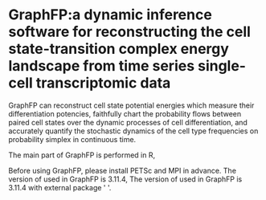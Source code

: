 # GraphFP:a dynamic inference software for reconstructing the cell state-transition complex energy landscape from time series single-cell transcriptomic data

GraphFP can reconstruct cell state potential energies which measure their differentiation potencies, 
faithfully chart the probability flows between paired cell states over the dynamic processes of cell differentiation, 
and accurately quantify the stochastic dynamics of the cell type frequencies on probability simplex in continuous time.

The main part of GraphFP is performed in R, 

Before using GraphFP, please install PETSc and MPI in advance. 
The version of  used in GraphFP is 3.11.4, 
The version of  used in GraphFP is 3.11.4 with external package ' '.


